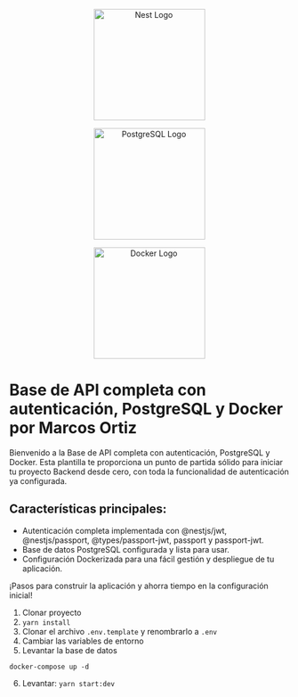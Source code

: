 
<p align="center">
  <a href="http://nestjs.com/" target="blank"><img src="https://nestjs.com/img/logo-small.svg" width="200" alt="Nest Logo" /></a>
</p>

<p align="center">
  <a href="https://www.postgresql.org/" target="blank"><img src="url_de_la_imagen_postgresql" width="200" alt="PostgreSQL Logo" /></a>
</p>

<p align="center">
  <a href="https://www.docker.com/" target="blank"><img src="url_de_la_imagen_docker" width="200" alt="Docker Logo" /></a>
</p>


# Base de API completa con autenticación, PostgreSQL y Docker por Marcos Ortiz

Bienvenido a la Base de API completa con autenticación, PostgreSQL y Docker. Esta plantilla te proporciona un punto de partida sólido para iniciar tu proyecto Backend desde cero, con toda la funcionalidad de autenticación ya configurada.

## Características principales:

- Autenticación completa implementada con @nestjs/jwt, @nestjs/passport, @types/passport-jwt, passport y passport-jwt.
- Base de datos PostgreSQL configurada y lista para usar.
- Configuración Dockerizada para una fácil gestión y despliegue de tu aplicación.

¡Pasos para construir la aplicación y ahorra tiempo en la configuración inicial!

</p>


1. Clonar proyecto
2. `yarn install`
3. Clonar el archivo `.env.template` y renombrarlo a `.env`
4. Cambiar las variables de entorno
5. Levantar la base de datos

```
docker-compose up -d
```

6. Levantar: `yarn start:dev`
